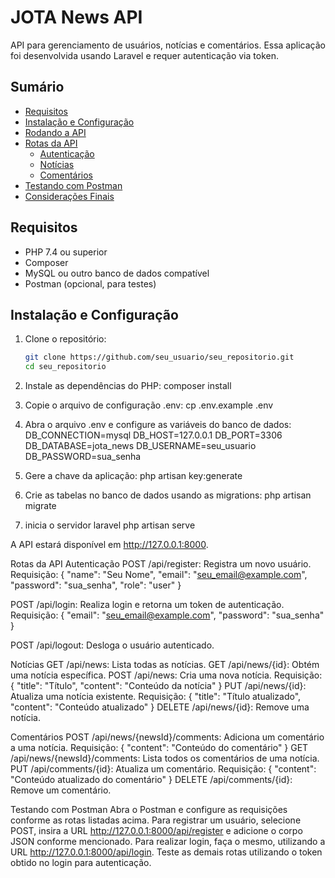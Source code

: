 # JOTA News API

API para gerenciamento de usuários, notícias e comentários. Essa aplicação foi desenvolvida usando Laravel e requer autenticação via token.

## Sumário
- [Requisitos](#requisitos)
- [Instalação e Configuração](#instalação-e-configuração)
- [Rodando a API](#rodando-a-api)
- [Rotas da API](#rotas-da-api)
  - [Autenticação](#autenticação)
  - [Notícias](#notícias)
  - [Comentários](#comentários)
- [Testando com Postman](#testando-com-postman)
- [Considerações Finais](#considerações-finais)

## Requisitos
- PHP 7.4 ou superior
- Composer
- MySQL ou outro banco de dados compatível
- Postman (opcional, para testes)

## Instalação e Configuração
1. Clone o repositório:
   ```bash
   git clone https://github.com/seu_usuario/seu_repositorio.git
   cd seu_repositorio


2. Instale as dependências do PHP:
composer install

3. Copie o arquivo de configuração .env:
cp .env.example .env

4. Abra o arquivo .env e configure as variáveis do banco de dados:
DB_CONNECTION=mysql
DB_HOST=127.0.0.1
DB_PORT=3306
DB_DATABASE=jota_news
DB_USERNAME=seu_usuario
DB_PASSWORD=sua_senha

5. Gere a chave da aplicação:
php artisan key:generate

6. Crie as tabelas no banco de dados usando as migrations:
php artisan migrate

7. inicia o servidor laravel
php artisan serve

A API estará disponível em http://127.0.0.1:8000.

Rotas da API
Autenticação
POST /api/register: Registra um novo usuário. Requisição: { "name": "Seu Nome", "email": "seu_email@example.com", "password": "sua_senha", "role": "user" }

POST /api/login: Realiza login e retorna um token de autenticação. Requisição: { "email": "seu_email@example.com", "password": "sua_senha" }

POST /api/logout: Desloga o usuário autenticado.

Notícias
GET /api/news: Lista todas as notícias.
GET /api/news/{id}: Obtém uma notícia específica.
POST /api/news: Cria uma nova notícia. Requisição: { "title": "Título", "content": "Conteúdo da notícia" }
PUT /api/news/{id}: Atualiza uma notícia existente. Requisição: { "title": "Título atualizado", "content": "Conteúdo atualizado" }
DELETE /api/news/{id}: Remove uma notícia.

Comentários
POST /api/news/{newsId}/comments: Adiciona um comentário a uma notícia. Requisição: { "content": "Conteúdo do comentário" }
GET /api/news/{newsId}/comments: Lista todos os comentários de uma notícia.
PUT /api/comments/{id}: Atualiza um comentário. Requisição: { "content": "Conteúdo atualizado do comentário" }
DELETE /api/comments/{id}: Remove um comentário.

Testando com Postman
Abra o Postman e configure as requisições conforme as rotas listadas acima.
Para registrar um usuário, selecione POST, insira a URL http://127.0.0.1:8000/api/register e adicione o corpo JSON conforme mencionado.
Para realizar login, faça o mesmo, utilizando a URL http://127.0.0.1:8000/api/login.
Teste as demais rotas utilizando o token obtido no login para autenticação.